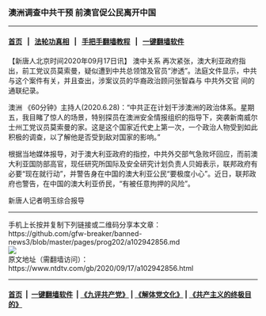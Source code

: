 ### 澳洲调查中共干预 前澳官促公民离开中国
------------------------

#### [首页](https://github.com/gfw-breaker/banned-news3/blob/master/README.md) &nbsp;&nbsp;|&nbsp;&nbsp; [法轮功真相](https://github.com/begood0513/basic/blob/master/README.md)  &nbsp;&nbsp;|&nbsp;&nbsp; [手把手翻墙教程](https://github.com/gfw-breaker/guides/wiki)  &nbsp;&nbsp;|&nbsp;&nbsp; [一键翻墙软件](https://github.com/gfw-breaker/nogfw/blob/master/README.md)  



<div><div class="post_content" itemprop="articleBody">
 <p>
  【新唐人北京时间2020年09月17日讯】
  <ok href="https://www.ntdtv.com/gb/澳中关系.htm">
   澳中关系
  </ok>
  再次紧张，澳大利亚政府指出，前工党议员莫索曼，疑似遭到中共总领馆及官员“渗透”。法庭文件显示，中共与这个案件有关，并且查出，涉案议员的华裔政治顾问张智森与
  <ok href="https://www.ntdtv.com/gb/中共外交官.htm">
   中共外交官
  </ok>
  间的通联纪录。
 </p>
 <p>
  <ok href="https://www.ntdtv.com/gb/澳洲.htm">
   澳洲
  </ok>
  《60分钟》主持人(2020.6.28)：“中共正在计划干涉澳洲的政治体系。星期五，我目睹了惊人的场景，特别探员在澳洲安全情报组织的指导下，突袭新南威尔士州工党议员莫索曼的家。这是这个国家近代史上第一次，一个政治人物受到如此积极的调查，以了解他是否受到敌对国家的影响。”
 </p>
 <p>
  根据当地媒体报导，对于澳大利亚政府的指控，中共外交部气急败坏回应，而前澳大利亚国防部高官，现任研究所国际及安全研究计划负责人贝姆表示，联邦政府有必要“现在就行动”，并警告身在中国的澳大利亚公民“要极度小心”。近日，联邦政府也警告，在中国的澳大利亚侨民，“有被任意拘押的风险”。
 </p>
 <p>
  新唐人记者明玉综合报导
 </p>
 <div class="single_ad">
 </div>
</div>
</div>
<hr/>
手机上长按并复制下列链接或二维码分享本文章：<br/>
https://github.com/gfw-breaker/banned-news3/blob/master/pages/prog202/a102942856.md <br/>
<a href='https://github.com/gfw-breaker/banned-news3/blob/master/pages/prog202/a102942856.md'><img src='https://github.com/gfw-breaker/banned-news3/blob/master/pages/prog202/a102942856.md.png'/></a> <br/>
原文地址（需翻墙访问）：https://www.ntdtv.com/gb/2020/09/17/a102942856.html


------------------------
#### [首页](https://github.com/gfw-breaker/banned-news3/blob/master/README.md) &nbsp;|&nbsp; [一键翻墙软件](https://github.com/gfw-breaker/nogfw/blob/master/README.md) &nbsp;| [《九评共产党》](https://github.com/gfw-breaker/9ping.md/blob/master/README.md#九评之一评共产党是什么) | [《解体党文化》](https://github.com/gfw-breaker/jtdwh.md/blob/master/README.md) | [《共产主义的终极目的》](https://github.com/gfw-breaker/gczydzjmd.md/blob/master/README.md)


<img src='http://gfw-breaker.win/banned-news3/pages/prog202/a102942856.md' width='0px' height='0px'/>